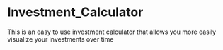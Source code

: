 # Investment_Calculator
This is an easy to use investment calculator that allows you more easily visualize your investments over time
